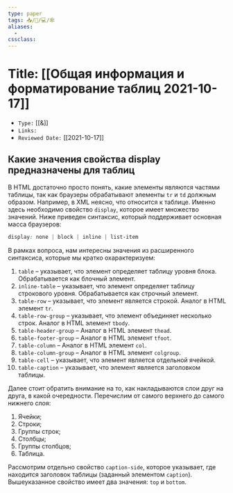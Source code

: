 ```yaml
---
type: paper
tags: 📥️/📜️/💻/🕸
aliases:
  - 
cssclass: 
---
```




# Title: **[[Общая информация и форматирование таблиц 2021-10-17]]**
- `Type:` [[&]]
- `Links:`
- `Reviewed Date:` [[2021-10-17]]

## Какие значения свойства display предназначены для таблиц

В HTML достаточно просто понять, какие элементы являются частями таблицы, так как браузеры обрабатывают элементы `tr` и `td` должным образом. Например, в XML неясно, что относится к таблице. Именно здесь необходимо свойство `display`, которое имеет множество значений. Ниже приведен синтаксис, который поддерживает основная масса браузеров:

```css
display: none | block | inline | list-item
```

В рамках вопроса, нам интересны значения из расширенного синтаксиса, которые мы кратко охарактеризуем:

1.  `table` – указывает, что элемент определяет таблицу уровня блока. Обрабатывается как блочный элемент.
2.  `inline-table` – указывает, что элемент определяет таблицу строкового уровня. Обрабатывается как строчный элемент.
3.  `table-row` – указывает, что элемент является строкой. Аналог в HTML элемент `tr`.
4.  `table-row-group` – указывает, что элемент объединяет несколько строк. Аналог в HTML элемент `tbody`.
5.  `table-header-group` – Аналог в HTML элемент `thead`.
6.  `table-footer-group` – Аналог в HTML элемент `tfoot`.
7.  `table-column` – Аналог в HTML элемент `col`.
8.  `table-column-group` – Аналог в HTML элемент `colgroup`.
9.  `table-cell` – указывает, что элемент является отдельной ячейкой.
10.  `table-caption` – указывает, что элемент является заголовком таблицы.

Далее стоит обратить внимание на то, как накладываются слои друг на друга, в какой очередности. Перечислим от самого верхнего до самого нижнего слоя:

1.  Ячейки;
2.  Строки;
3.  Группы строк;
4.  Столбцы;
5.  Группы столбцов;
6.  Таблица.

Рассмотрим отдельно свойство `caption-side`, которое указывает, где находится заголовок таблицы (заданный элементом `caption`). Вышеуказанное свойство имеет два значения: `top` и `bottom`.